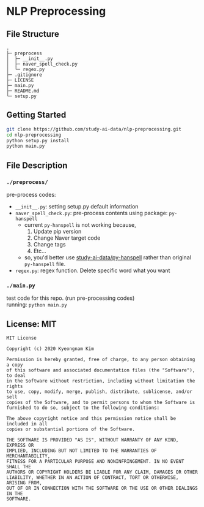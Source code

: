 # NLP Preprocessing

## File Structure
```
.
├─ preprocess
│  ├─ __init__.py
│  ├─ naver_spell_check.py
│  └─ regex.py
├─ .gitignore
├─ LICENSE
├─ main.py 
├─ README.md  
└─ setup.py
```

## Getting Started
```bash
git clone https://github.com/study-ai-data/nlp-preprocessing.git
cd nlp-preprocessing
python setup.py install
python main.py
```

## File Description
### ```./preprocess/```
pre-process codes:
* ```__init__.py```: setting setup.py default information
* ```naver_spell_check.py```: pre-process contents using package: ```py-hanspell```
  * current ```py-hanspell``` is not working because,
    1. Update pip version 
    2. Change Naver target code
    3. Change tags
    4. Etc...
  * so, you'd better use [study-ai-data/py-hanspell](https://github.com/study-ai-data/py-hanspell) rather than original ```py-hanspell``` file.
* ```regex.py```: regex function. Delete specific word what you want
### ```./main.py```
test code for this repo. (run pre-processing codes)<br>
running: ```python main.py```

## License: MIT
```
MIT License

Copyright (c) 2020 Kyeongnam Kim

Permission is hereby granted, free of charge, to any person obtaining a copy
of this software and associated documentation files (the "Software"), to deal
in the Software without restriction, including without limitation the rights
to use, copy, modify, merge, publish, distribute, sublicense, and/or sell
copies of the Software, and to permit persons to whom the Software is
furnished to do so, subject to the following conditions:

The above copyright notice and this permission notice shall be included in all
copies or substantial portions of the Software.

THE SOFTWARE IS PROVIDED "AS IS", WITHOUT WARRANTY OF ANY KIND, EXPRESS OR
IMPLIED, INCLUDING BUT NOT LIMITED TO THE WARRANTIES OF MERCHANTABILITY,
FITNESS FOR A PARTICULAR PURPOSE AND NONINFRINGEMENT. IN NO EVENT SHALL THE
AUTHORS OR COPYRIGHT HOLDERS BE LIABLE FOR ANY CLAIM, DAMAGES OR OTHER
LIABILITY, WHETHER IN AN ACTION OF CONTRACT, TORT OR OTHERWISE, ARISING FROM,
OUT OF OR IN CONNECTION WITH THE SOFTWARE OR THE USE OR OTHER DEALINGS IN THE
SOFTWARE.
```